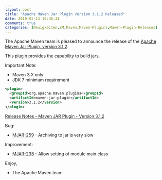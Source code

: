 ```yaml
---
layout: post
title: "Apache Maven Jar Plugin Version 3.1.2 Released"
date: 2019-05-13 19:45:31
comments: true
categories: [Neuigkeiten,BM,Maven,Maven-Plugins,Maven-Plugin-Releases]
---
```

The Apache Maven team is pleased to announce the release of the 
[Apache Maven Jar Plugin, version 3.1.2](https://maven.apache.org/plugins/maven-jar-plugin/).

This plugin provides the capability to build jars.

Important Note: 

 * Maven 3.X only
 * JDK 7 minimum requirement


``` xml
<plugin>
  <groupId>org.apache.maven.plugins</groupId>
  <artifactId>maven-jar-plugin</artifactId>
  <version>3.1.2</version>
</plugin>
```

<!-- more -->

[Release Notes - Maven JAR Plugin - Version 3.1.2](https://issues.apache.org/jira/secure/ReleaseNote.jspa?projectId=12317526&version=12344629)


Bug:

 * [MJAR-259] - Archiving to jar is very slow

Improvement:

 * [MJAR-238] - Allow setting of module main class

Enjoy,

- The Apache Maven team


[MJAR-259]: https://issues.apache.org/browse/MJAR-259
[MJAR-238]: https://issues.apache.org/browse/MJAR-238
